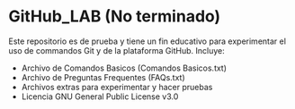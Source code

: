 # GitHub_LAB (No terminado)
Este repositorio es de prueba y tiene un fin educativo para experimentar el uso de commandos Git y de la plataforma GitHub.
Incluye:
- Archivo de Comandos Basicos (Comandos Basicos.txt)
- Archivo de Preguntas Frequentes (FAQs.txt)
- Archivos extras para experimentar y hacer pruebas
- Licencia GNU General Public License v3.0
